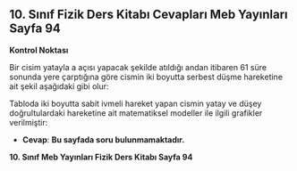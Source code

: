 ## 10. Sınıf Fizik Ders Kitabı Cevapları Meb Yayınları Sayfa 94

**Kontrol Noktası**

Bir cisim yatayla a açısı yapacak şekilde atıldığı andan itibaren 61 süre sonunda yere çarptığına göre cismin iki boyutta serbest düşme hareketine ait şekil aşağıdaki gibi olur:

Tabloda iki boyutta sabit ivmeli hareket yapan cismin yatay ve düşey doğrultulardaki hareketine ait matematiksel modeller ile ilgili grafikler verilmiştir:

* **Cevap**: **Bu sayfada soru bulunmamaktadır.**

**10. Sınıf Meb Yayınları Fizik Ders Kitabı Sayfa 94**